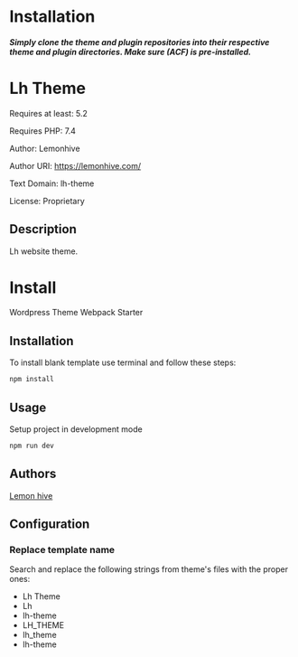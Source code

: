 <h1>Installation</h1>
<h5>Simply clone the theme and plugin repositories into their respective theme and plugin directories. Make sure (ACF) is pre-installed.</h5>


#  Lh Theme #

Requires at least: 5.2

Requires PHP:      7.4

Author:            Lemonhive

Author URI:        https://lemonhive.com/

Text Domain:       lh-theme

License:           Proprietary

## Description ##

Lh website theme.

# Install

Wordpress Theme Webpack Starter

## Installation

To install blank template use terminal and follow these steps:

```bash
npm install
```

## Usage
Setup project in development mode

```bash
npm run dev
```

## Authors
[Lemon hive](https://lemonhive.com/)

## Configuration ##

### Replace template name ###

Search and replace the following strings from theme's files with the proper ones:
* Lh Theme
* Lh
* lh-theme
* LH_THEME
* lh_theme
* lh-theme
